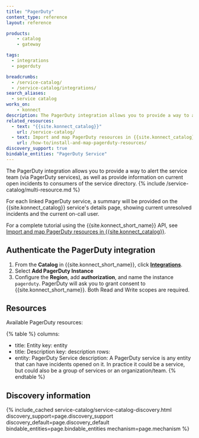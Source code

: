```yaml
---
title: "PagerDuty"
content_type: reference
layout: reference

products:
    - catalog
    - gateway

tags:
  - integrations
  - pagerduty

breadcrumbs:
  - /service-catalog/
  - /service-catalog/integrations/
search_aliases:
  - service catalog
works_on:
    - konnect
description: The PagerDuty integration allows you to provide a way to alert on information about current open incidents to consumers of the service directory.
related_resources:
  - text: "{{site.konnect_catalog}}"
    url: /service-catalog/
  - text: Import and map PagerDuty resources in {{site.konnect_catalog}}
    url: /how-to/install-and-map-pagerduty-resources/
discovery_support: true
bindable_entities: "PagerDuty Service"
---
```


The PagerDuty integration allows you to provide a way to alert the service team (via PagerDuty services), as well as provide information on current open incidents to consumers of the service directory.
{% include /service-catalog/multi-resource.md %}

For each linked PagerDuty service, a summary will be provided on the {{site.konnect_catalog}} service's details page, showing current unresolved incidents and the current on-call user.

For a complete tutorial using the {{site.konnect_short_name}} API, see [Import and map PagerDuty resources in {{site.konnect_catalog}}](/how-to/install-and-map-pagerduty-resources/).

## Authenticate the PagerDuty integration

1. From the **Catalog** in {{site.konnect_short_name}}, click **[Integrations](https://cloud.konghq.com/us/service-catalog/integrations)**. 
2. Select **Add PagerDuty Instance**
3. Configure the **Region**, add **authorization**, and name the instance `pagerduty`. PagerDuty will ask you to grant consent to {{site.konnect_short_name}}. Both Read and Write scopes are required.

## Resources

Available PagerDuty resources:

<!--vale off-->
{% table %}
columns:
  - title: Entity
    key: entity
  - title: Description
    key: description
rows:
  - entity: PagerDuty Service
    description: 
      A PagerDuty service is any entity that can have incidents opened on it. In practice it could be a service, but could also be a group of services or an organization/team.
{% endtable %}
<!--vale on-->

## Discovery information

<!-- vale off-->

{% include_cached service-catalog/service-catalog-discovery.html 
   discovery_support=page.discovery_support
   discovery_default=page.discovery_default
   bindable_entities=page.bindable_entities
   mechanism=page.mechanism %}

<!-- vale on-->